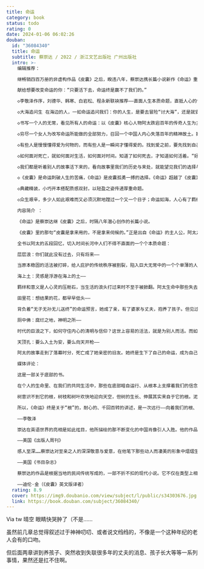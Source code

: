 ```yaml
---
title: 命运
category: book
status: todo
rating: 0
date: 2024-01-06 06:02:26
douban:
  id: "36084340"
  title: 命运
  subtitle: 蔡崇达 / 2022 / 浙江文艺出版社 广州出版社
  intro: >-
    编辑推荐：

    继畅销四百万册的非虚构作品《皮囊》之后，睽违八年，蔡崇达携长篇小说新作《命运》重磅归来！

    献给想要改变命运的你：“只要活下去，命运终是赢不了我们的。”

    ◇李敬泽作序，刘德华、韩寒、白岩松、程永新联袂推荐——直面人生本质命题，直抵人心的惊喜之作。

    ◇大海追问生 在海边的人，一如命运追问我们：你的人生，是要去冒险“讨大海”，还是就安逸“讨小海”？你想要怎么活？你找到要成为的自己了吗？

    ◇书写一个人的无常，看见所有人的命运：以《皮囊》核心人物阿太跌宕百年的传奇人生为主线，那些与命运咬牙切齿的搏斗，那些沉默寡言的爱与矢志不忘的告别。一个人的心灵成长史，也是我们每个人命运的回声。

    ◇穷尽一个女人为改写命运所能做的全部努力，召回一个中国人内心失落百年的精神故土。她对命运不服过，不信过，与之搏斗；她的人生得到过、失去过，始终“我命由我”；她生下了自己的命运，这人间她来过，她永不再回。

    ◇有些人是慢慢懂得爱为何物的，而有些人是一瞬间才懂得爱的。找到爱之前，要先找到自己：“想过不同人生的人，生活过不到一起去。”

    ◇如何面对死亡，就如何面对生活，如何面对时间。知道了如何死去，才知道如何活着。“好的死亡就像熟透了自然从树上落下来的果子，死的时候，世间和自己都没有伤口。”

    ◇我们都是听着别人的故事活下来的，看向故事里我们的历史与来处，就能望见我们的选择与未来：“人的灵魂就是这故事长出来的。人以一身又一身的皮囊，装这一个又一个故事。”

    ◇《皮囊》是命运刺破人生的苦痛，《命运》是皮囊孤勇一搏的选择。《命运》超越了《皮囊》，并向文学的本质命题深深一跃。

    ◇典藏精装，小巧开本搭配质感双封，以轻盈之姿传递厚重命题。

    ◇众生艰辛，多少人如此艰难而又必须沉默地蹚过一个又一个日子；命运如海，人心有了羁绊，才有了着落。一本让你痛哭、给你力量的心灵故事，读罢才发现，那眼泪竟是为自己而流。

    内容简介 ：

    《命运》是蔡崇达继《皮囊》之后，时隔八年潜心创作的长篇小说。

    《皮囊》里的那句“皮囊是拿来用的，不是拿来伺候的。”正是出自《命运》的主人公，阿太之口。《命运》以九十九岁的她一生的故事为主线，串联起福建闽南沿海小镇几代人的人生故事、命运选择与时代浮沉。

    全书以阿太的五段回忆，切入时间长河中人们不得不直面的一个个本质命题：

    层层浪：你们就此没有过去，只有将来——

    当原本稳固的活法被打碎，给人庇护的传统秩序被割裂，陷入巨大无常中的一个个单薄的人，要如何活下去？内心的安宁要放置在何处？

    海上土：灵感是浮游在海上的土——

    羁绊和意义是人心灵的压舱石，当生活的浪头打过来时不至于被掀翻。阿太生命中那些失去了压舱石的人，被命运一个个顺水推舟地带走了。而此时的她，尚只有十六岁。

    田里花：想结果的花，都早早低头——

    背负着“无子无孙无儿送终”的命运预言，她成了亲，有了婆家与丈夫，抱养了孩子。但见过命运的人会明白，命运的激流从未停止，人在其中并不知晓，哪一次告别，就是诀别。

    厕中佛：腐烂之地，神明之所——

    时代的巨浪之下，如何守住内心的清明与信仰？这世上容易的活法，就是为别人而活。而如果那人恰好也是为你而活，那么日子再苦，也过得像地瓜一样甜了。

    天顶孔：要么入土为安，要么向天开枪——

    阿太的故事走到了落幕时分，死亡成了她亲密的旧友。她终是生下了自己的命运，成为自己命运的母亲。这人间她来过，她永不再回。

    媒体评论：

    这是一部关于底部的书。

    在个人的生命里、在我们的共同生活中，那些在底部暗自运行、从根本上支撑着我们的信念；那些让我们在有限的选择和浩大的无常中站立着、向前走去的力量；那些让我们相信生活和生命自有意义的、内心的神灵。

    树意识不到它的根，树枝和树叶欢快地迎向天空，但树的生长、伸展其实来自于它的根。泥土中的力量引领我们向上。

    所以，《命运》终是关于“根”的，耐心的、千回百转的讲述，是一次远行——向着我们的根、向着我们精神的故乡和远方。

    ——李敬泽

    崇达在英语世界的亮相是如此炫目，他所描绘的那不断变化的中国肖像引人入胜。他的作品闪耀着一位优秀小说作者的聪明才智。

    ——美国《出版人周刊》

    感人至深……蔡崇达对至亲之人的深深敬意与爱意，在他笔下那些动人而凄美的形象中熠熠生辉。

    ——美国《书目杂志》

    蔡崇达的作品是根据当地的民间传统写成的，一部不折不扣的现代小说。它不仅在类型上相当罕见，在翻译著作中，尤其显得独特。它帮助读者发现大多数人看不到的生活，这种共情的建立能够跨越国界，跨越文化，跨越语言。

    ——迪伦·金（《皮囊》英文版译者）
  rating: 8.9
  cover: https://img9.doubanio.com/view/subject/l/public/s34303676.jpg
  link: https://book.douban.com/subject/36084340/
---
```


Via tw 晴空 
眼睛快哭肿了（不是……

虽然前几章总觉得叙述过于神神叨叨、或者说文绉绉的，不像是一个这种年纪的老人会有的口吻。

但后面两章讲到养孩子、突然收到失联很多年的丈夫的消息、孩子长大等等一系列事情，果然还是扛不住啊。